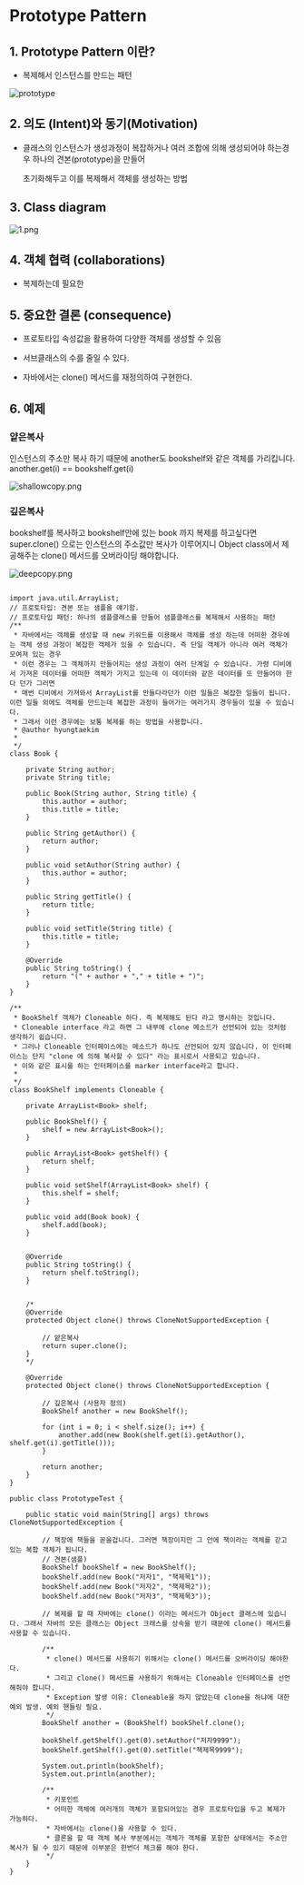 # Prototype Pattern

## 1. Prototype Pattern 이란?

- 복제해서 인스턴스를 만드는 패턴

![prototype](./../img/prototypeex.png)

## 2. 의도 (Intent)와 동기(Motivation)

-  클래스의 인스턴스가 생성과정이 복잡하거나 여러 조합에 의해 생성되어야 하는경우 하나의 견본(prototype)을 만들어 

   초기화해두고 이를 복제해서 객체를 생성하는 방법 


## 3. Class diagram

![1.png](./../img/prototype.png)

## 4. 객체 협력 (collaborations)

- 복제하는데 필요한 

## 5. 중요한 결론 (consequence)

- 프로토타입 속성값을 활용하여 다양한 객체를 생성할 수 있음

- 서브클래스의 수를 줄일 수 있다. 

- 자바에서는 clone() 메서드를 재정의하여 구현한다.

## 6. 예제 

### 얕은복사
인스턴스의 주소만 복사 하기 때문에 another도 bookshelf와 같은 객체를 가리킵니다. another.get(i) == bookshelf.get(i)

![shallowcopy.png](./../img/shallowcopy.png)

### 깊은복사
bookshelf를 복사하고 bookshelf안에 있는 book 까지 복제를 하고싶다면 super.clone() 으로는 인스턴스의 주소값만 복사가 이루어지니
Object class에서 제공해주는 clone() 메서드를 오버라이딩 해야합니다.

![deepcopy.png](./../img/deepcopy.png)
```

import java.util.ArrayList;
// 프로토타입: 견본 또는 샘플을 얘기함.
// 프로토타입 패턴: 하나의 샘플클래스를 만들어 샘플클래스를 복제해서 사용하는 패턴
/**
 * 자바에서는 객체를 생성할 때 new 키워드를 이용해서 객체를 생성 하는데 어떠한 경우에는 객체 생성 과정이 복잡한 객체가 있을 수 있습니다. 즉 단일 객체가 아니라 여러 객체가 모여져 있는 경우
 * 이런 경우는 그 객체까지 만들어지는 생성 과정이 여러 단계일 수 있습니다. 가령 디비에서 가져온 데이터를 어떠한 객체가 가지고 있는데 이 데이터와 같은 데이터를 또 만들어야 한다 던가 그러면
 * 매번 디비에서 가져와서 ArrayList를 만들다라던가 이런 일들은 복잡한 일들이 됩니다. 이런 일들 외에도 객체를 만드는데 복잡한 과정이 들어가는 여러가지 경우들이 있을 수 있습니다.
 * 그래서 이런 경우에는 보통 복제를 하는 방법을 사용합니다. 
 * @author hyungtaekim
 *
 */
class Book {
	
	private String author;
	private String title;
	
	public Book(String author, String title) {
		this.author = author;
		this.title = title;
	}

	public String getAuthor() {
		return author;
	}

	public void setAuthor(String author) {
		this.author = author;
	}

	public String getTitle() {
		return title;
	}

	public void setTitle(String title) {
		this.title = title;
	}
	
	@Override
	public String toString() {
		return "(" + author + "," + title + ")";
	}
}

/**
 * BookShelf 객체가 Cloneable 하다. 즉 복제해도 된다 라고 명시하는 것입니다.
 * Cloneable interface 라고 하면 그 내부에 clone 메소드가 선언되어 있는 것처럼 생각하기 쉽습니다. 
 * 그러나 Cloneable 인터페이스에는 메소드가 하나도 선언되어 있지 않습니다. 이 인터페이스는 단지 "clone 에 의해 복사할 수 있다" 라는 표시로서 사용되고 있습니다.
 * 이와 같은 표시를 하는 인터페이스를 marker interface라고 합니다.
 *
 */
class BookShelf implements Cloneable {
	
	private ArrayList<Book> shelf;
	
	public BookShelf() {
		shelf = new ArrayList<Book>();
	}

	public ArrayList<Book> getShelf() {
		return shelf;
	}

	public void setShelf(ArrayList<Book> shelf) {
		this.shelf = shelf;
	}
	
	public void add(Book book) {
		shelf.add(book);
	}
	
	
	@Override
	public String toString() {
		return shelf.toString();
	}
	
	
	/*
	@Override
	protected Object clone() throws CloneNotSupportedException {
		
		// 얕은복사
		return super.clone();
	}
	*/
	
	@Override
	protected Object clone() throws CloneNotSupportedException {
		
		// 깊은복사 (사용자 정의)
		BookShelf another = new BookShelf();
		
		for (int i = 0; i < shelf.size(); i++) {
			another.add(new Book(shelf.get(i).getAuthor(), shelf.get(i).getTitle()));
		}
		
		return another;
	}
}

public class PrototypeTest {

	public static void main(String[] args) throws CloneNotSupportedException {
		
		// 책장에 책들을 꼳을겁니다. 그러면 책장이지만 그 안에 책이라는 객체를 갇고 있는 복합 객체가 됩니다.
		// 견본(샘플)
		BookShelf bookShelf = new BookShelf();
		bookShelf.add(new Book("저자1", "책제목1"));
		bookShelf.add(new Book("저자2", "책제목2"));
		bookShelf.add(new Book("저자3", "책제목3"));
		
		// 복제를 할 때 자바에는 clone() 이라는 메서드가 Object 클래스에 있습니다. 그래서 자바의 모든 클래스는 Object 크래스를 상속을 받기 때문에 clone() 메서드를 사용할 수 있습니다.
		
		/**
		 * clone() 메서드를 사용하기 위해서는 clone() 메서드를 오버라이딩 해야한다.
		 * 그리고 clone() 메서드를 사용하기 위해서는 Cloneable 인터페이스를 선언 해줘야 합니다. 
		 * Exception 발생 이유: Cloneable을 하지 않았는데 clone을 하냐에 대한 예외 발생. 예외 핸들링 필요.
		 */
		BookShelf another = (BookShelf) bookShelf.clone();
		
		bookShelf.getShelf().get(0).setAuthor("저자9999");
		bookShelf.getShelf().get(0).setTitle("책제목9999");
		
		System.out.println(bookShelf);
		System.out.println(another);
		
		/**
		 * 키포인트
		 * 어떠한 객체에 여러개의 객체가 포함되어있는 경우 프로토타입을 두고 복제가 가능하다.
		 * 자바에서는 clone()을 사용할 수 있다.
		 * 클론을 할 때 객체 복사 부분에서는 객체가 객체를 포함한 상태에서는 주소만 복사가 될 수 있기 때문에 이부분은 한번더 체크를 해야 한다.
		 */
	}
}

```